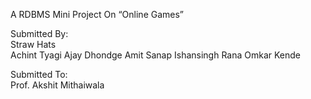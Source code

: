 A
RDBMS Mini Project
On
“Online Games”

 

Submitted By:                                                               
Straw Hats          			                                                            
Achint Tyagi
Ajay Dhondge
Amit Sanap
Ishansingh Rana
Omkar Kende


Submitted To:                                                                                                      
 Prof. Akshit Mithaiwala
